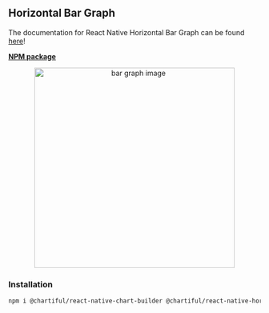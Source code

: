 ## Horizontal Bar Graph

The documentation for React Native Horizontal Bar Graph can be found [here](https://chartiful.io/react-native/horizontal-bar-graph)!

**[NPM package](https://www.npmjs.com/package/@chartiful/react-native-horizontal-bar-graph)**

<p align="center">
  <img src="https://seanwatters.io/images/@chartiful-react-native-horizontal-bar-graph.png" height="400px" alt="bar graph image">
</p>

### Installation

```bash
npm i @chartiful/react-native-chart-builder @chartiful/react-native-horizontal-bar-graph
```
